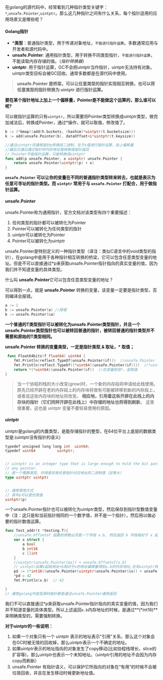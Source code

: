 
在golang的源代码中，经常看到几种指针类型关键字：`*`,`unsafe.Pointer`,`uintptr`。那么这几种指针之间有什么关系，每个指针适用的应用场景又是哪些呢？


#### Golang指针

- ***类型**：普通指针类型，用于传递对象地址，`不能进行指针运算`。多数通常应用与开发者和源代码中。
- **unsafe.Pointer**: 通用指针类型，用于转换不同类型指针，`不能进行指针运算`，不能读取内存存储的值。（*指针转换器*）
- **uintptr**: 用于指针运算，GC不会把uintptr当作指针，uintptr无法持有对象。uintptr类型目标会被GC回收。通常多数都是在源代码中使用。

>**unsafe.Pointer 是桥梁，可以让任意类型的指针实现相互转换，也可以将任意类型的指针转换为 uintptr 进行指针运算。**

**要在某个指针地址上加上一个偏移量，Pointer是不能做这个运算的，那么谁可以呢?**

可以做指针运算的只有`uintptr`，所以需要将Pointer类型转换成uintptr类型，做完加减法后，转换成Pointer，通过*操作，就可以取值，修改值了。

```go
b := (*bmap)(add(h.buckets, (hash&m)*uintptr(t.bucketsize)))
k := add(unsafe.Pointer(b), dataOffset+i*uintptr(t.keysize))

//通过uintptr将通用指针p转换成二进制，在于x值进行指针运算，加上偏移量
//最后又通过通过指针将内存地址值转换成指针返回
// Pointer不能指针运算，只能转换成uintptr
func add(p unsafe.Pointer, x uintptr) unsafe.Pointer {
	return unsafe.Pointer(uintptr(p) + x)
}
```

**`unsafe.Pointer` 可以让你的变量在不同的普通指针类型转来转去，也就是表示为任意可寻址的指针类型。而 `uintptr` 常用于与 `unsafe.Pointer` 打配合，用于做指针运算。**


#### unsafe.Pointer

unsafe.Pointer称为通用指针，官方文档对该类型有四个重要描述：

1. 任何类型的指针都可以被转化为Pointer
2. Pointer可以被转化为任何类型的指针
3. uintptr可以被转化为Pointer
4. Pointer可以被转化为uintptr

unsafe.Pointer是特别定义的一种指针类型（译注：类似C语言中的void类型的指针），在golang中是用于各种指针相互转换的桥梁，它可以包含任意类型变量的地址。但是不可以直接通过*p来获取unsafe.Pointer指针指向的真实变量的值，因为我们并不知道变量的具体类型。

什么叫 **unsafe.Pointer**它可以包含任意类型变量的地址？

可以得到一点，就是 **unsafe.Pointer** 转换的变量，该变量一定要是指针类型，否则编译会报错。

```go
a := 1
b := unsafe.Pointer(a) //报错
b := unsafe.Pointer(&a)
```

**一个普通的T类型指针可以被转化为unsafe.Pointer类型指针，并且一个unsafe.Pointer类型指针也可以被转回普通的指针，被转回普通的指针类型并不需要和原始的T类型相同。**

**unsafe.Pointer 转换的变量类型，一定是指针类型**,**& 取址，\* 取值；**

```go
 func Float64bits(f float64) uint64 {
    fmt.Println(reflect.TypeOf(unsafe.Pointer(&f)))  //unsafe.Pointer
    fmt.Println(reflect.TypeOf((*uint64)(unsafe.Pointer(&f))))  //*uint64<br>　　　　　//(*uint64)(&f)  //这种类型转换语法是无效的
    return *(*uint64)(unsafe.Pointer(&f))  //在变量前加*，是取值
}
```

> 当一个协程的栈的大小改变(grow)时，一个新的内存段将申请给此栈使用。原先已经开辟在老的内存段上的内存块将很有可能被转移到新的内存段上，或者说这些内存块的地址将改变。 **相应地，引用着这些开辟在此栈上的内存块的指针（它们同样开辟在此栈上）中存储的地址也将得到刷新**。 这里很重要，这也是 uintptr 变量不要轻易使用的原因。





#### uintptr

uintptr是golang的内置类型，是能存储指针的整型，在64位平台上底层的数据类型是:(uintptr没有指针的语义)

```go
typedef unsigned long long int  uint64;
typedef uint64          uintptr;


// uintptr is an integer type that is large enough to hold the bit pattern of
// any pointer.
// 是一个整数类型，作用是存放任意指针对应地址的二进制值（足够大）
type uintptr uintptr


// 通常使用方式
// 其中p可以是任意值
uintptr(p)
```

一个unsafe.Pointer指针也可以被转化为uintptr类型，然后保存到指针型数值变量中（注：这只是和当前指针相同的一个数字值，并不是一个指针），然后用以做必要的指针数值运算。

```go
func Test_addr(t *testing.T){
	//unsafe.Offsetof 函数的参数必须是一个字段 x.b, 然后返回 b 字段相对于 x 起始地址的偏移量
	var x struct {
		a bool
		b int16
		c []int
	}
	//uintptr(unsafe.Pointer(&x)) + unsafe.Offsetof(x.b)
	// uintptr运算x起始地址+b相对于x的地址偏移量得到x.b的内存地址,在将uintptr转成通用指针
	pd := (*int16)(unsafe.Pointer(uintptr(unsafe.Pointer(&x)) + unsafe.Offsetof(x.b)))
	*pd = 42
	fmt.Println(x.b)  // 42

}
// 通常golang中底层源码指针都是通过unsafe.Pointer通用返回
```

我们不可以直接通过*p来获取unsafe.Pointer指针指向的真实变量的值，因为我们并不知道变量的具体类型。所以上述返回`x.b`内存地址的时候，是通过**(\*int16)**来明确类型的，需要强制转换。

**对于uintptr的一些说明：**

1. 如果一个对象只有一个 uintptr 表示的地址表示"引用"关系，那么这个对象会在GC时被无情的回收掉，那么uintptr表示一个不确定的地址。
2. 如果uintptr表示的地址指向的对象发生了copy移动(比如协程栈增长，slice的扩容等)，那么uintptr也表示一个未知地址。（uintptr引用的地址不会因为内存copy而刷新）
3. unsafe.Pointer 有指针语义，可以保护它所指向的对象在“有用”的时候不会被垃圾回收，并且在发生移动时候更新地址值。


